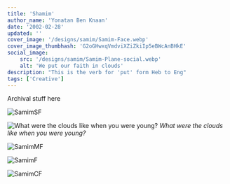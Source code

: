 ```yaml
---
title: 'Shamim'
author_name: 'Yonatan Ben Knaan'
date: '2002-02-28'
updated: ''
cover_image: '/designs/samim/Samim-Face.webp'
cover_image_thumbhash: 'G2oGHwxqVmdviXZiZkiIp5eBWcAnBHkE'
social_image: 
    src: '/designs/samim/Samim-Plane-social.webp'
    alt: 'We put our faith in clouds'
description: "This is the verb for 'put' form Heb to Eng"
tags: ['Creative']
---
```


Archival stuff here

![SamimSF](/designs/samim/Samim-Face.webp)

![What were the clouds like when you were young?](/designs/samim/Samim-Clude.webp)
*What were the clouds like when you were young?*

![SamimMF](/designs/samim/Samim-Cum.webp)

![SamimF](/designs/samim/Samim-Musterbate.webp)

![SamimCF](/designs/samim/Samim-Plane.webp)












